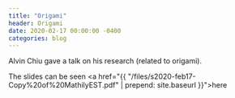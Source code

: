 ```yaml
---
title: "Origami"
header: Origami
date: 2020-02-17 00:00:00 -0400
categories: blog
---
```


Alvin Chiu gave a talk on his research (related to origami).

The slides can be seen <a href="{{ "/files/s2020-feb17-Copy%20of%20MathilyEST.pdf" | prepend: site.baseurl }}">here</a>